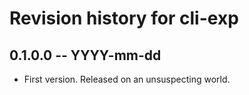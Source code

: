 # Revision history for cli-exp

## 0.1.0.0 -- YYYY-mm-dd

* First version. Released on an unsuspecting world.
